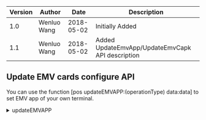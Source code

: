 Version | Author        | Date       | Description
--------|---------------|------------|----------------
1.0     | Wenluo Wang   | 2018-05-02 | Initially Added
1.1     | Wenluo Wang   | 2018-05-02 | Added UpdateEmvApp/UpdateEmvCapk API description

## Update EMV cards configure API

You can use the function [pos updateEMVAPP:(operationType) data:data] to set EMV app of your own terminal.

<details>
<summary>updateEMVAPP</summary>
<pre> <code>
-(void)updateEmvAPP:(NSInteger )operationType data:(NSMutableDictionary*)data  block:(void (^)(BOOL isSuccess, NSString *stateStr))updateEMVAPPBlock;
Parameters: 
operationType:
   EMVOperation_clear:delete all the aids and the related configures
   EMVOperation_add: add a certain aid and its configures;you can only add one aid each time.
   EMVOperation_update: update a certain tag
   EMVOperation_getList:get all the aids in the terminal
data: The data should be an array.

Example Code:
1).Init the emvAppDict;
   NSMutableDictionary * EMVAIDParamDict = [pos getEMVAPPDict];
             
2).Set your own value in the method like what the demo shows:
   NSString * ics  =[[EMVAIDParamDict valueForKey:@"ICS"] 
   stringByAppendingString:[self getEMVStr:@"F4F0F0FAAFFE8000"]];
   
   NSString * terminalType  =[[EMVAIDParamDict valueForKey:@"Terminal_type"] 
   stringByAppendingString:[self getEMVStr:@"22"]];
                     
   NSString * terminalCapbilities =[[EMVAIDParamDict valueForKey:@"Terminal_Capabilities"] 
   stringByAppendingString:[self getEMVStr:@"60B8C8"]];
   ....
   and add all these values into EMVAIDParamDict. 

[pos updateEmvAPP:EMVOperation_add data:EMVAIDParamDict ...];

</code> </pre>
</details>


                    
                     

